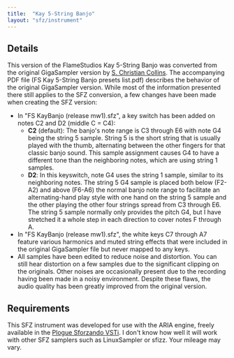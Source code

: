 ```yaml
---
title:  "Kay 5-String Banjo"
layout: "sfz/instrument"
---
```

## Details

This version of the FlameStudios Kay 5-String Banjo was converted from the
original GigaSampler version by [S. Christian Collins]. The accompanying PDF file
(FS Kay 5-String Banjo presets list.pdf) describes the behavior of the original
GigaSampler version. While most of the information presented there still applies
to the SFZ conversion, a few changes have been made when creating the SFZ version:

* In "FS KayBanjo (release mw1).sfz", a key switch has been added on notes C2
  and D2 (middle C = C4):
  - **C2** (default): The banjo's note range is C3 through E6 with note G4 being
    the string 5 sample. String 5 is the short string that is usually played
    with the thumb, alternating between the other fingers for that classic banjo
    sound. This sample assignment causes G4 to have a different tone than the
    neighboring notes, which are using string 1 samples.
  - **D2**: In this keyswitch, note G4 uses the string 1 sample, similar to its
    neighboring notes. The string 5 G4 sample is placed both below (F2-A2) and
    above (F6-A6) the normal banjo note range to facilitate an alternating-hand
    play style with one hand on the string 5 sample and the other playing the
    other four strings spread from C3 through E6. The string 5 sample normally
    only provides the pitch G4, but I have stretched it a whole step in each
    direction to cover notes F through A.
* In "FS KayBanjo (release mw1).sfz", the white keys C7 through A7 feature
  various harmonics and muted string effects that were included in the original
  GigaSampler file but never mapped to any keys.
* All samples have been edited to reduce noise and distortion.
  You can still hear distortion on a few samples due to the significant clipping
  on the originals. Other noises are occasionally present due to the recording
  having been made in a noisy environment. Despite these flaws, the audio quality
  has been greatly improved from the original version.

## Requirements

This SFZ instrument was developed for use with the ARIA engine, freely available
in the [Plogue Sforzando VSTi]. I don't know how well it will work with other
SFZ samplers such as LinuxSampler or sfizz. Your mileage may vary.

[S. Christian Collins]:  http://www.schristiancollins.com
[Plogue Sforzando VSTi]: https://www.plogue.com/products/sforzando.html
